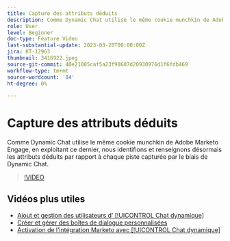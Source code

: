 ```yaml
---
title: Capture des attributs déduits
description: Comme Dynamic Chat utilise le même cookie munchkin de Adobe Marketo Engage, en exploitant le munchkin, nous identifions et renseignons désormais les attributs déduits par rapport à chaque piste capturée via Dynamic Chat.
role: User
level: Beginner
doc-type: Feature Video
last-substantial-update: 2023-03-20T00:00:00Z
jira: KT-12963
thumbnail: 3416922.jpeg
source-git-commit: 40e21085caf5a23f98607d20930976d1f6fdb469
workflow-type: tm+mt
source-wordcount: '84'
ht-degree: 0%

---
```



# Capture des attributs déduits

Comme Dynamic Chat utilise le même cookie munchkin de Adobe Marketo Engage, en exploitant ce dernier, nous identifions et renseignons désormais les attributs déduits par rapport à chaque piste capturée par le biais de Dynamic Chat.

>[!VIDEO](https://video.tv.adobe.com/v/3416922/?quality=12&learn=on)

## Vidéos plus utiles

* [Ajout et gestion des utilisateurs d’ [!UICONTROL Chat dynamique] ](user-management.md)
* [Créer et gérer des boîtes de dialogue personnalisées](dialogue-management.md)
* [Activation de l’intégration Marketo avec [!UICONTROL Chat dynamique] ](marketo-integration.md)
